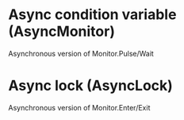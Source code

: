 # Async condition variable (AsyncMonitor)

Asynchronous version of Monitor.Pulse/Wait


# Async lock (AsyncLock)

Asynchronous version of Monitor.Enter/Exit
